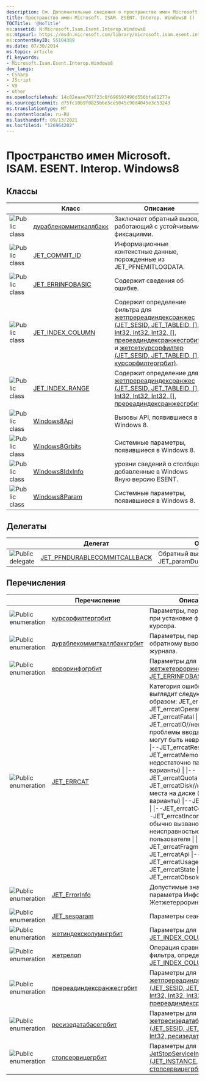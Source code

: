 ```yaml
---
description: См. Дополнительные сведения о пространстве имен Microsoft. ISAM. ESENT. Interop. Windows8
title: Пространство имен Microsoft. ISAM. ESENT. Interop. Windows8 ()
TOCTitle: '@NoTitle'
ms:assetid: N:Microsoft.Isam.Esent.Interop.Windows8
ms:mtpsurl: https://msdn.microsoft.com/library/microsoft.isam.esent.interop.windows8(v=EXCHG.10)
ms:contentKeyID: 55104389
ms.date: 07/30/2014
ms.topic: article
f1_keywords:
- Microsoft.Isam.Esent.Interop.Windows8
dev_langs:
- CSharp
- JScript
- VB
- other
ms.openlocfilehash: 14c82eaae707f23c8f696593496d556bfa61277a
ms.sourcegitcommit: d75fc10b9f0825bbe5ce5045c90d4045e3c53243
ms.translationtype: MT
ms.contentlocale: ru-RU
ms.lasthandoff: 09/13/2021
ms.locfileid: "126964202"
---
```

# <a name="microsoftisamesentinteropwindows8-namespace"></a>Пространство имен Microsoft. ISAM. ESENT. Interop. Windows8

## <a name="classes"></a>Классы

<table>
<thead>
<tr class="header">
<th> </th>
<th>Класс</th>
<th>Описание</th>
</tr>
</thead>
<tbody>
<tr class="odd">
<td><img src="../images/dn292085.pubclass(EXCHG.10).gif" title="Открытый класс" alt="Public class" /></td>
<td><a href="dn335323(v=exchg.10).md">дураблекоммиткаллбакк</a></td>
<td>Заключает обратный вызов, работающий с устойчивыми фиксациями.</td>
</tr>
<tr class="even">
<td><img src="../images/dn292085.pubclass(EXCHG.10).gif" title="Открытый класс" alt="Public class" /></td>
<td><a href="dn335448(v=exchg.10).md">JET_COMMIT_ID</a></td>
<td>Информационные контекстные данные, порожденные из JET_PFNEMITLOGDATA.</td>
</tr>
<tr class="odd">
<td><img src="../images/dn292085.pubclass(EXCHG.10).gif" title="Открытый класс" alt="Public class" /></td>
<td><a href="dn335334(v=exchg.10).md">JET_ERRINFOBASIC</a></td>
<td>Содержит сведения об ошибке.</td>
</tr>
<tr class="even">
<td><img src="../images/dn292085.pubclass(EXCHG.10).gif" title="Открытый класс" alt="Public class" /></td>
<td><a href="dn335349(v=exchg.10).md">JET_INDEX_COLUMN</a></td>
<td>Содержит определение фильтра для <a href="dn335382(v=exchg.10).md">жетпререадиндексранжес (JET_SESID, JET_TABLEID, [], Int32, Int32, Int32, [], пререадиндексранжесгрбит)</a> и <a href="dn335383(v=exchg.10).md">жетсеткурсорфилтер (JET_SESID, JET_TABLEID, [], курсорфилтергрбит)</a>.</td>
</tr>
<tr class="odd">
<td><img src="../images/dn292085.pubclass(EXCHG.10).gif" title="Открытый класс" alt="Public class" /></td>
<td><a href="dn335481(v=exchg.10).md">JET_INDEX_RANGE</a></td>
<td>Содержит определение для <a href="dn335382(v=exchg.10).md">жетпререадиндексранжес (JET_SESID, JET_TABLEID, [], Int32, Int32, Int32, [], пререадиндексранжесгрбит)</a>.</td>
</tr>
<tr class="even">
<td><img src="../images/dn292085.pubclass(EXCHG.10).gif" title="Открытый класс" alt="Public class" /></td>
<td><a href="dn335490(v=exchg.10).md">Windows8Api</a></td>
<td>Вызовы API, появившиеся в Windows 8.</td>
</tr>
<tr class="odd">
<td><img src="../images/dn292085.pubclass(EXCHG.10).gif" title="Открытый класс" alt="Public class" /></td>
<td><a href="dn335391(v=exchg.10).md">Windows8Grbits</a></td>
<td>Системные параметры, появившиеся в Windows 8.</td>
</tr>
<tr class="even">
<td><img src="../images/dn292085.pubclass(EXCHG.10).gif" title="Открытый класс" alt="Public class" /></td>
<td><a href="dn335399(v=exchg.10).md">Windows8IdxInfo</a></td>
<td>уровни сведений о столбцах, добавленные в Windows 8ную версию ESENT.</td>
</tr>
<tr class="odd">
<td><img src="../images/dn292085.pubclass(EXCHG.10).gif" title="Открытый класс" alt="Public class" /></td>
<td><a href="dn335398(v=exchg.10).md">Windows8Param</a></td>
<td>Системные параметры, появившиеся в Windows 8.</td>
</tr>
</tbody>
</table>


## <a name="delegates"></a>Делегаты

<table>
<thead>
<tr class="header">
<th> </th>
<th>Делегат</th>
<th>Описание</th>
</tr>
</thead>
<tbody>
<tr class="odd">
<td><img src="../images/hh596136.pubdelegate(exchg.10).gif" title="Открытый делегат" alt="Public delegate" /></td>
<td><a href="dn335363(v=exchg.10).md">JET_PFNDURABLECOMMITCALLBACK</a></td>
<td>Обратный вызов для JET_paramDurableCommitCallback.</td>
</tr>
</tbody>
</table>


## <a name="enumerations"></a>Перечисления

<table>
<thead>
<tr class="header">
<th> </th>
<th>Перечисление</th>
<th>Описание</th>
</tr>
</thead>
<tbody>
<tr class="odd">
<td><img src="../images/hh596136.pubenumeration(exchg.10).gif" title="Открытое перечисление" alt="Public enumeration" /></td>
<td><a href="dn335440(v=exchg.10).md">курсорфилтергрбит</a></td>
<td>Параметры, передаваемые при установке фильтров курсора.</td>
</tr>
<tr class="even">
<td><img src="../images/hh596136.pubenumeration(exchg.10).gif" title="Открытое перечисление" alt="Public enumeration" /></td>
<td><a href="dn335446(v=exchg.10).md">дураблекоммиткаллбаккгрбит</a></td>
<td>Параметры, передаваемые обратному вызову сброса журнала.</td>
</tr>
<tr class="odd">
<td><img src="../images/hh596136.pubenumeration(exchg.10).gif" title="Открытое перечисление" alt="Public enumeration" /></td>
<td><a href="dn335447(v=exchg.10).md">ерроринфогрбит</a></td>
<td>Параметры для <a href="dn335493(v=exchg.10).md">жетжетерроринфо (JET_err, JET_ERRINFOBASIC)</a>.</td>
</tr>
<tr class="even">
<td><img src="../images/hh596136.pubenumeration(exchg.10).gif" title="Открытое перечисление" alt="Public enumeration" /></td>
<td><a href="dn335469(v=exchg.10).md">JET_ERRCAT</a></td>
<td>Категория ошибки. Иерархия выглядит следующим образом: JET_errcatError | |--JET_errcatOperation | |--JET_errcatFatal | |--JET_errcatIO//неправильные проблемы ввода-вывода могут быть невременными. | |--JET_errcatResource | |--JET_errcatMemory//недостаточно памяти (все варианты) | |--JET_errcatQuota | |--JET_errcatDisk//недостаточно места на диске (все варианты) |--JET_errcatData | |--JET_errcatCorruption | |--JET_errcatInconsistent//обычно вызвано неисправностью пользователя | |--JET_errcatFragmentation |--JET_errcatApi |--JET_errcatUsage |--JET_errcatState |--JET_errcatObsolete</td>
</tr>
<tr class="odd">
<td><img src="../images/hh596136.pubenumeration(exchg.10).gif" title="Открытое перечисление" alt="Public enumeration" /></td>
<td><a href="dn335352(v=exchg.10).md">JET_ErrorInfo</a></td>
<td>Допустимые значения параметра Инфолевел для Жетжетерроринфо.</td>
</tr>
<tr class="even">
<td><img src="../images/hh596136.pubenumeration(exchg.10).gif" title="Открытое перечисление" alt="Public enumeration" /></td>
<td><a href="dn335486(v=exchg.10).md">JET_sesparam</a></td>
<td>Параметры сеанса ESENT.</td>
</tr>
<tr class="odd">
<td><img src="../images/hh596136.pubenumeration(exchg.10).gif" title="Открытое перечисление" alt="Public enumeration" /></td>
<td><a href="dn335365(v=exchg.10).md">жетиндексколумнгрбит</a></td>
<td>Параметры для <a href="dn335349(v=exchg.10).md">JET_INDEX_COLUMN</a>.</td>
</tr>
<tr class="even">
<td><img src="../images/hh596136.pubenumeration(exchg.10).gif" title="Открытое перечисление" alt="Public enumeration" /></td>
<td><a href="dn335491(v=exchg.10).md">жетрелоп</a></td>
<td>Операция сравнения для фильтра, определенного как <a href="dn335349(v=exchg.10).md">JET_INDEX_COLUMN</a>.</td>
</tr>
<tr class="odd">
<td><img src="../images/hh596136.pubenumeration(exchg.10).gif" title="Открытое перечисление" alt="Public enumeration" /></td>
<td><a href="dn335366(v=exchg.10).md">пререадиндексранжесгрбит</a></td>
<td>Параметры для <a href="dn335382(v=exchg.10).md">жетпререадиндексранжес (JET_SESID, JET_TABLEID, [], Int32, Int32, Int32, [], пререадиндексранжесгрбит)</a>.</td>
</tr>
<tr class="even">
<td><img src="../images/hh596136.pubenumeration(exchg.10).gif" title="Открытое перечисление" alt="Public enumeration" /></td>
<td><a href="dn335369(v=exchg.10).md">ресизедатабасегрбит</a></td>
<td>Параметры для <a href="dn335496(v=exchg.10).md">жетресизедатабасе (JET_SESID, JET_DBID, Int32, Int32, ресизедатабасегрбит)</a>.</td>
</tr>
<tr class="odd">
<td><img src="../images/hh596136.pubenumeration(exchg.10).gif" title="Открытое перечисление" alt="Public enumeration" /></td>
<td><a href="dn335370(v=exchg.10).md">стопсервицегрбит</a></td>
<td>Параметры для <a href="dn335494(v=exchg.10).md">JetStopServiceInstance2 (JET_INSTANCE, стопсервицегрбит)</a>.</td>
</tr>
</tbody>
</table>

